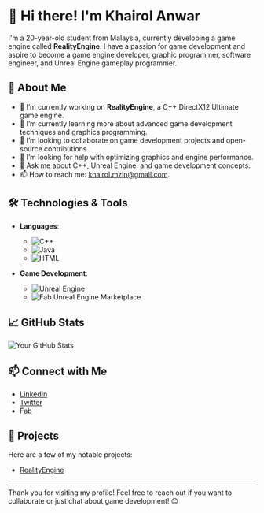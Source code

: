 # 👋 Hi there! I'm Khairol Anwar

I'm a 20-year-old student from Malaysia, currently developing a game engine called **RealityEngine**. I have a passion for game development and aspire to become a game engine developer, graphic programmer, software engineer, and Unreal Engine gameplay programmer.

## 🌱 About Me

- 🔭 I’m currently working on **RealityEngine**, a C++ DirectX12 Ultimate game engine.
- 🌱 I’m currently learning more about advanced game development techniques and graphics programming.
- 👯 I’m looking to collaborate on game development projects and open-source contributions.
- 🤔 I’m looking for help with optimizing graphics and engine performance.
- 💬 Ask me about C++, Unreal Engine, and game development concepts.
- 📫 How to reach me: khairol.mzln@gmail.com.

## 🛠️ Technologies & Tools

- **Languages**: 
  - ![C++](https://img.shields.io/badge/C%2B%2B-00599C?style=flat-square&logo=c%2B%2B&logoColor=white)
  - ![Java](https://img.shields.io/badge/Java-007396?style=flat-square&logo=java&logoColor=white)
  - ![HTML](https://img.shields.io/badge/HTML-E34F26?style=flat-square&logo=html5&logoColor=white)

- **Game Development**: 
  - ![Unreal Engine](https://img.shields.io/badge/Unreal%20Engine-0E1128?style=flat-square&logo=unrealengine&logoColor=white)
  - ![Fab Unreal Engine Marketplace](https://img.shields.io/badge/Unreal%20Engine-0E1128?style=flat-square&logo=unrealengine&logoColor=white)

## 📈 GitHub Stats

![Your GitHub Stats](https://github-readme-stats.vercel.app/api?username=KhxiSaki&show_icons=true&theme=radical)

## 📫 Connect with Me

- [LinkedIn](www.linkedin.com/in/khairol-anwar-a64b91231)
- [Twitter](https://twitter.com/eriryuukai)
- [Fab](https://www.fab.com/sellers/KhxiSaki)
## 🚀 Projects

Here are a few of my notable projects:

- [RealityEngine](https://github.com/KhxiSaki/RealityEngine)

---

Thank you for visiting my profile! Feel free to reach out if you want to collaborate or just chat about game development! 😊
